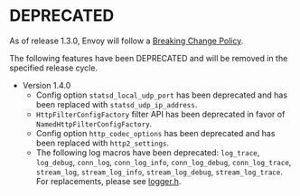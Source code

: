 # DEPRECATED

As of release 1.3.0, Envoy will follow a
[Breaking Change Policy](https://github.com/lyft/envoy/blob/master//CONTRIBUTING.md#breaking-change-policy).

The following features have been DEPRECATED and will be removed in the specified release cycle.

* Version 1.4.0
  * Config option `statsd_local_udp_port` has been deprecated and has been replaced with
  `statsd_udp_ip_address`.
  * `HttpFilterConfigFactory` filter API has been deprecated in favor of `NamedHttpFilterConfigFactory`.
  * Config option `http_codec_options` has been deprecated and has been replaced with `http2_settings`.
  * The following log macros have been deprecated: `log_trace`, `log_debug`, `conn_log`,
  `conn_log_info`, `conn_log_debug`, `conn_log_trace`, `stream_log`, `stream_log_info`,
  `stream_log_debug`, `stream_log_trace`.  For replacements, please see
  [logger.h](https://github.com/lyft/envoy/blob/master/source/common/common/logger.h).

